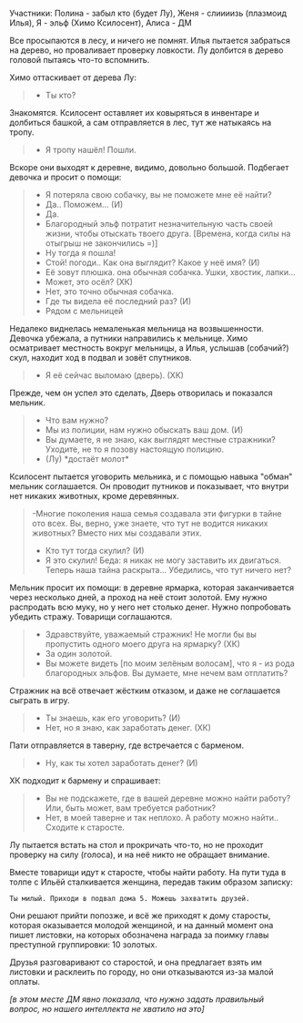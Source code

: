 Участники: 
Полина - забыл кто (будет Лу), 
Женя - слиииизь (плазмоид Илья), 
Я - эльф (Химо Ксилосент), 
Алиса - ДМ

Все просыпаются в лесу, и ничего не помнят. 
Илья пытается забраться на дерево, но проваливает проверку ловкости. Лу долбится в дерево головой пытаясь что-то вспомнить.

Химо оттаскивает от дерева Лу:
>- Ты кто?

Знакомятся. 
Ксилосент оставляет их ковыряться в инвентаре и долбиться башкой, а сам отправляется в лес, тут же натыкаясь на тропу.

>- Я тропу нашёл! Пошли.

Вскоре они выходят к деревне, видимо, довольно большой. Подбегает девочка и просит о помощи:

>- Я потеряла свою собачку, вы не поможете мне её найти?
>- Да.. Поможем... (И)
>- Да.
>- Благородный эльф потратит незначительную часть своей жизни, чтобы отыскать твоего друга. \[Времена, когда силы на отыгрыш не закончились =)\]
>- Ну тогда я пошла!
>- Стой! погоди.. Как она выглядит? Какое у неё имя? (И)
>- Её зовут плюшка. она обычная собачка. Ушки, хвостик, лапки...
>- Может, это осёл? (ХК)
>- Нет, это точно обычная собачка.
>- Где ты видела её последний раз? (И)
>- Рядом с мельницей

Недалеко виднелась немаленькая мельница на возвышенности. Девочка убежала, а путники направились к мельнице. Химо осматривает местность вокруг мельницы, а Илья, услышав (собачий?) скул, находит ход в подвал и зовёт спутников.

> - Я её сейчас выломаю (дверь). (ХК)

Прежде, чем он успел это сделать, Дверь отворилась и показался мельник.

>- Что вам нужно?
>- Мы из полиции, нам нужно обыскать ваш дом. (И)
>- Вы думаете, я не знаю, как выглядят местные стражники? Уходите, не то я позову настоящую полицию.
>- (Лу) \*достаёт молот\*

Ксилосент пытается уговорить мельника, и с помощью навыка "обман" мельник соглашается. Он проводит путников и показывает, что внутри нет никаких животных, кроме деревянных.

>-Многие поколения наша семья создавала эти фигурки в тайне ото всех. Вы, верно, уже знаете, что тут не водится никаких животных? Вместо них мы создавали этих. 
>- Кто тут тогда скулил? (И)
>- Я это скулил! Беда: я никак не могу заставить их двигаться. Теперь наша тайна раскрыта... Убедились, что тут ничего нет?

Мельник просит их помощи: в деревне ярмарка, которая заканчивается через несколько дней, а проход на неё стоит золотой. Ему нужно распродать всю муку, но у него нет столько денег. Нужно попробовать убедить стражу.
Товарищи соглашаются.

>- Здравствуйте, уважаемый стражник! Не могли бы вы пропустить одного моего друга на ярмарку? (ХК)
>- За один золотой.
>- Вы можете видеть  \[по моим зелёным волосам\], что я - из рода благородных эльфов. Вы думаете, мне нечем вам отплатить?

Стражник на всё отвечает жёстким отказом, и даже не соглашается сыграть в игру.

> - Ты знаешь, как его уговорить? (И)
> - Нет, но я знаю, как заработать денег. (ХК)

Пати отправляется в таверну, где встречается с барменом.
> - Ну, как ты хотел заработать денег? (И)

ХК подходит к бармену и спрашивает:
> - Вы не подскажете, где в вашей деревне можно найти работу? Или, быть может, вам требуется работник?
> - Нет,  в моей таверне и так неплохо. А работу можно найти.. Сходите к старосте.

Лу пытается встать на стол и прокричать что-то, но не проходит проверку на силу (голоса), и на неё никто не обращает внимание.

Вместе товарищи идут к старосте, чтобы найти работу. На пути туда в толпе с Ильёй сталкивается женщина, передав таким образом записку:

`Ты милый. Приходи в подвал дома 5. Можешь захватить друзей.`

Они решают прийти попозже, и всё же приходят к дому старосты, которая оказывается молодой женщиной, и на данный момент она пишет листовки, на которых обозначена награда за поимку главы преступной группировки: 10 золотых.

Друзья разговаривают со старостой, и она предлагает взять им листовки и расклеить по городу, но они отказываются из-за малой оплаты.

*\[в этом месте ДМ явно показала, что нужно задать правильный вопрос, но нашего интеллекта не хватило на это\]*

